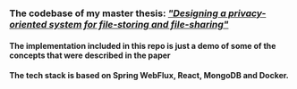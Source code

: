 ### The codebase of my master thesis: [*"Designing a privacy-oriented system for file-storing and file-sharing"*](https://github.com/axbg/dissertation/blob/4ec3f3e99915d40d3af0c815d4b9c0d1c357681e/thesis/thesis.pdf)
#### The implementation included in this repo is just a demo of some of the concepts that were described in the paper 
#### The tech stack is based on Spring WebFlux, React, MongoDB and Docker.
